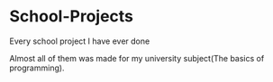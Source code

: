 # School-Projects
Every school project I have ever done

Almost all of them was made for my university subject(The basics of programming).
